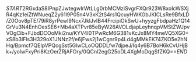 $START$2RGxdaS8IPnpZJwtegwIrWtLLg0rbMCMziSvgrFXQr923W8xoIcWSXjR4qKz1eiZtWNueqZ2y61l9P05n4V3xK2tS4rs1QcuyHWKGbJKlCLsRe9BfxLD/Z0Oov8pTE/79iR8yrPewI9Ncx7JklJvIB44FrcipiOkSwU+hyyzgFbdpaHz1Q14GrVu3N4EnhOesSE6+Mb4aXTPvr85eByW26AVOLdjapLeyhnqpVMStZWJpvVOgCib+FJbdDCOoMki2nu/KYV4I0TPwRcM6G381vKcJx8MY4meVQ5XG0+xS8b3lFls3H329oX1JNNz2f/e6jFws2j1wCgnr9p4Ld4gMMkEK74ZKO5e2hNHq/Bpmcf7QEIpVPQcgSst5GlwCLoOQDDLfw7djpeJ/Iq4y6B7BoH6kCvUHjBk+/yoIwFxyPri8KzOerZRjAFOry/0QCnl2egG25oDL4XgMoDqgSfZKQ==$END$